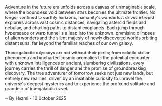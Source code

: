 
Adventure in the future era unfolds across a canvas of unimaginable scale, where the boundless void between stars becomes the ultimate frontier. No longer confined to earthly horizons, humanity's wanderlust drives intrepid explorers across vast cosmic distances, navigating asteroid fields and nebulae, and charting paths to distant exoplanets. Each jump through hyperspace or warp tunnel is a leap into the unknown, promising glimpses of alien wonders and the silent majesty of newly discovered worlds orbiting distant suns, far beyond the familiar reaches of our own galaxy.

These galactic odysseys are not without their perils; from volatile stellar phenomena and uncharted cosmic anomalies to the potential encounter with unknown intelligences or ancient, slumbering civilizations, every journey carries the thrill of danger and the promise of groundbreaking discovery. The true adventurer of tomorrow seeks not just new lands, but entirely new realities, driven by an insatiable curiosity to unravel the universe's deepest mysteries and to experience the profound solitude and grandeur of intergalactic travel.

~ By Hozmi - 10 October 2025
